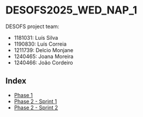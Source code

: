 # DESOFS2025_WED_NAP_1

DESOFS project team: 
- 1181031: Luís Silva
- 1190830: Luís Correia
- 1211739: Delcio Monjane
- 1240465: Joana Moreira
- 1240466: João Cordeiro

## Index

- [Phase 1](./Deliverables/phase1/README.md)
- [Phase 2 - Sprint 1](./Deliverables/phase2/sprint1/README.md)
- [Phase 2 - Sprint 2](./Deliverables/phase2/sprint2/README.md)